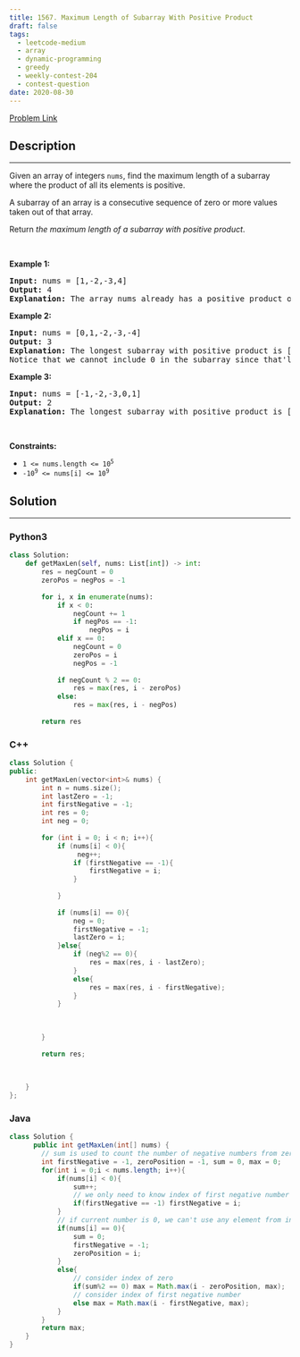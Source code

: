 ```yaml
---
title: 1567. Maximum Length of Subarray With Positive Product
draft: false
tags: 
  - leetcode-medium
  - array
  - dynamic-programming
  - greedy
  - weekly-contest-204
  - contest-question
date: 2020-08-30
---
```


[Problem Link](https://leetcode.com/problems/maximum-length-of-subarray-with-positive-product/)

## Description

---
<p>Given an array of integers <code>nums</code>, find the maximum length of a subarray where the product of all its elements is positive.</p>

<p>A subarray of an array is a consecutive sequence of zero or more values taken out of that array.</p>

<p>Return <em>the maximum length of a subarray with positive product</em>.</p>

<p>&nbsp;</p>
<p><strong class="example">Example 1:</strong></p>

<pre>
<strong>Input:</strong> nums = [1,-2,-3,4]
<strong>Output:</strong> 4
<strong>Explanation:</strong> The array nums already has a positive product of 24.
</pre>

<p><strong class="example">Example 2:</strong></p>

<pre>
<strong>Input:</strong> nums = [0,1,-2,-3,-4]
<strong>Output:</strong> 3
<strong>Explanation:</strong> The longest subarray with positive product is [1,-2,-3] which has a product of 6.
Notice that we cannot include 0 in the subarray since that&#39;ll make the product 0 which is not positive.</pre>

<p><strong class="example">Example 3:</strong></p>

<pre>
<strong>Input:</strong> nums = [-1,-2,-3,0,1]
<strong>Output:</strong> 2
<strong>Explanation:</strong> The longest subarray with positive product is [-1,-2] or [-2,-3].
</pre>

<p>&nbsp;</p>
<p><strong>Constraints:</strong></p>

<ul>
	<li><code>1 &lt;= nums.length &lt;= 10<sup>5</sup></code></li>
	<li><code>-10<sup>9</sup> &lt;= nums[i] &lt;= 10<sup>9</sup></code></li>
</ul>


## Solution

---
### Python3
``` py title='maximum-length-of-subarray-with-positive-product'
class Solution:
    def getMaxLen(self, nums: List[int]) -> int:
        res = negCount = 0
        zeroPos = negPos = -1
        
        for i, x in enumerate(nums):
            if x < 0:
                negCount += 1
                if negPos == -1:
                    negPos = i
            elif x == 0:
                negCount = 0
                zeroPos = i
                negPos = -1
            
            if negCount % 2 == 0:
                res = max(res, i - zeroPos)
            else:
                res = max(res, i - negPos)
        
        return res
```
### C++
``` cpp title='maximum-length-of-subarray-with-positive-product'
class Solution {
public:
    int getMaxLen(vector<int>& nums) {
        int n = nums.size();
        int lastZero = -1;
        int firstNegative = -1;
        int res = 0;
        int neg = 0;
        
        for (int i = 0; i < n; i++){
            if (nums[i] < 0){
                 neg++;
                if (firstNegative == -1){
                    firstNegative = i;
                }
        
            }
            
            if (nums[i] == 0){
                neg = 0;
                firstNegative = -1;
                lastZero = i;
            }else{
                if (neg%2 == 0){
                    res = max(res, i - lastZero);
                }
                else{
                    res = max(res, i - firstNegative);
                }
            }
            
            
               
        }
        
        return res;
            
            
            
    }
};

```
### Java
``` java title='maximum-length-of-subarray-with-positive-product'
class Solution {
      public int getMaxLen(int[] nums) {
        // sum is used to count the number of negative numbers from zeroPosition to current index
        int firstNegative = -1, zeroPosition = -1, sum = 0, max = 0;
        for(int i = 0;i < nums.length; i++){
            if(nums[i] < 0){
                sum++;
				// we only need to know index of first negative number
                if(firstNegative == -1) firstNegative = i;
            }
			// if current number is 0, we can't use any element from index 0 to i anymore, so update zeroPosition, and reset sum and firstNegative. If it is a game, we should refresh the game when we meet 0. 
            if(nums[i] == 0){
                sum = 0;
                firstNegative = -1;
                zeroPosition = i;
            }
            else{
			    // consider index of zero
                if(sum%2 == 0) max = Math.max(i - zeroPosition, max);
				// consider index of first negative number
                else max = Math.max(i - firstNegative, max);   
            }
        }
        return max;
    }
}
```

